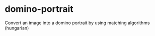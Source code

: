 # domino-portrait

Convert an image into a domino portrait by using matching algorithms (hungarian)
